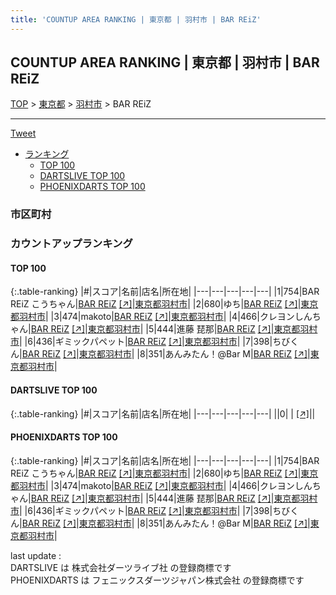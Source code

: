 ```yaml
---
title: 'COUNTUP AREA RANKING | 東京都 | 羽村市 | BAR REiZ'
---
```

## COUNTUP AREA RANKING | 東京都 | 羽村市 | BAR REiZ

[TOP](/darts/rank/) > [東京都](/darts/rank/東京都/) > [羽村市](/darts/rank/東京都/羽村市/) > BAR REiZ

___

<a href="https://twitter.com/share?ref_src=twsrc%5Etfw" data-text="COUNTUP AREA RANKING | 東京都羽村市BAR REiZ" class="twitter-share-button" data-hashtags="DARTSLIVE,PHOENIXDARTS,darts,ダーツ" data-show-count="false">Tweet</a>

* [ランキング](#カウントアップランキング)
    * [TOP 100](#top-100)
    * [DARTSLIVE TOP 100](#dartslive-top-100)
    * [PHOENIXDARTS TOP 100](#phoenixdarts-top-100)

### 市区町村

<ul>

</ul>

### カウントアップランキング

#### TOP 100



{:.table-ranking}
|#|スコア|名前|店名|所在地|
|---|---|---|---|---|
|1|754|<span class="rank-name-pd">BAR REiZ こうちゃん</span>|<a href="/darts/rank/shops/79586.html">BAR REiZ</a> <a href="https://vs.phoenixdarts.com/jp/shop/shopDetailInfo/s_79586?s_seq=79586">[↗]</a>|<a href="/darts/rank/東京都/羽村市">東京都羽村市</a>|
|2|680|<span class="rank-name-pd">ゆち</span>|<a href="/darts/rank/shops/79586.html">BAR REiZ</a> <a href="https://vs.phoenixdarts.com/jp/shop/shopDetailInfo/s_79586?s_seq=79586">[↗]</a>|<a href="/darts/rank/東京都/羽村市">東京都羽村市</a>|
|3|474|<span class="rank-name-pd">makoto</span>|<a href="/darts/rank/shops/79586.html">BAR REiZ</a> <a href="https://vs.phoenixdarts.com/jp/shop/shopDetailInfo/s_79586?s_seq=79586">[↗]</a>|<a href="/darts/rank/東京都/羽村市">東京都羽村市</a>|
|4|466|<span class="rank-name-pd">クレヨンしんちゃん</span>|<a href="/darts/rank/shops/79586.html">BAR REiZ</a> <a href="https://vs.phoenixdarts.com/jp/shop/shopDetailInfo/s_79586?s_seq=79586">[↗]</a>|<a href="/darts/rank/東京都/羽村市">東京都羽村市</a>|
|5|444|<span class="rank-name-pd">進藤 琵那</span>|<a href="/darts/rank/shops/79586.html">BAR REiZ</a> <a href="https://vs.phoenixdarts.com/jp/shop/shopDetailInfo/s_79586?s_seq=79586">[↗]</a>|<a href="/darts/rank/東京都/羽村市">東京都羽村市</a>|
|6|436|<span class="rank-name-pd">ギミックパペット</span>|<a href="/darts/rank/shops/79586.html">BAR REiZ</a> <a href="https://vs.phoenixdarts.com/jp/shop/shopDetailInfo/s_79586?s_seq=79586">[↗]</a>|<a href="/darts/rank/東京都/羽村市">東京都羽村市</a>|
|7|398|<span class="rank-name-pd">ちびくん</span>|<a href="/darts/rank/shops/79586.html">BAR REiZ</a> <a href="https://vs.phoenixdarts.com/jp/shop/shopDetailInfo/s_79586?s_seq=79586">[↗]</a>|<a href="/darts/rank/東京都/羽村市">東京都羽村市</a>|
|8|351|<span class="rank-name-pd">あんみたん！@Bar M</span>|<a href="/darts/rank/shops/79586.html">BAR REiZ</a> <a href="https://vs.phoenixdarts.com/jp/shop/shopDetailInfo/s_79586?s_seq=79586">[↗]</a>|<a href="/darts/rank/東京都/羽村市">東京都羽村市</a>|


#### DARTSLIVE TOP 100



{:.table-ranking}
|#|スコア|名前|店名|所在地|
|---|---|---|---|---|
||0|<span class="rank-name-dl"> </span>|<a href="/darts/rank/shops/.html"></a> <a href="">[↗]</a>|<a href="/darts/rank//"></a>|


#### PHOENIXDARTS TOP 100



{:.table-ranking}
|#|スコア|名前|店名|所在地|
|---|---|---|---|---|
|1|754|<span class="rank-name-pd">BAR REiZ こうちゃん</span>|<a href="/darts/rank/shops/79586.html">BAR REiZ</a> <a href="https://vs.phoenixdarts.com/jp/shop/shopDetailInfo/s_79586?s_seq=79586">[↗]</a>|<a href="/darts/rank/東京都/羽村市">東京都羽村市</a>|
|2|680|<span class="rank-name-pd">ゆち</span>|<a href="/darts/rank/shops/79586.html">BAR REiZ</a> <a href="https://vs.phoenixdarts.com/jp/shop/shopDetailInfo/s_79586?s_seq=79586">[↗]</a>|<a href="/darts/rank/東京都/羽村市">東京都羽村市</a>|
|3|474|<span class="rank-name-pd">makoto</span>|<a href="/darts/rank/shops/79586.html">BAR REiZ</a> <a href="https://vs.phoenixdarts.com/jp/shop/shopDetailInfo/s_79586?s_seq=79586">[↗]</a>|<a href="/darts/rank/東京都/羽村市">東京都羽村市</a>|
|4|466|<span class="rank-name-pd">クレヨンしんちゃん</span>|<a href="/darts/rank/shops/79586.html">BAR REiZ</a> <a href="https://vs.phoenixdarts.com/jp/shop/shopDetailInfo/s_79586?s_seq=79586">[↗]</a>|<a href="/darts/rank/東京都/羽村市">東京都羽村市</a>|
|5|444|<span class="rank-name-pd">進藤 琵那</span>|<a href="/darts/rank/shops/79586.html">BAR REiZ</a> <a href="https://vs.phoenixdarts.com/jp/shop/shopDetailInfo/s_79586?s_seq=79586">[↗]</a>|<a href="/darts/rank/東京都/羽村市">東京都羽村市</a>|
|6|436|<span class="rank-name-pd">ギミックパペット</span>|<a href="/darts/rank/shops/79586.html">BAR REiZ</a> <a href="https://vs.phoenixdarts.com/jp/shop/shopDetailInfo/s_79586?s_seq=79586">[↗]</a>|<a href="/darts/rank/東京都/羽村市">東京都羽村市</a>|
|7|398|<span class="rank-name-pd">ちびくん</span>|<a href="/darts/rank/shops/79586.html">BAR REiZ</a> <a href="https://vs.phoenixdarts.com/jp/shop/shopDetailInfo/s_79586?s_seq=79586">[↗]</a>|<a href="/darts/rank/東京都/羽村市">東京都羽村市</a>|
|8|351|<span class="rank-name-pd">あんみたん！@Bar M</span>|<a href="/darts/rank/shops/79586.html">BAR REiZ</a> <a href="https://vs.phoenixdarts.com/jp/shop/shopDetailInfo/s_79586?s_seq=79586">[↗]</a>|<a href="/darts/rank/東京都/羽村市">東京都羽村市</a>|


<div class="footer border-top border-gray-light mt-5 pt-3 text-right text-gray">
    last update : <span style="font-weight: italic" id="foot_last_modified"></span><br />
    DARTSLIVE は 株式会社ダーツライブ社 の登録商標です<br />
    PHOENIXDARTS は フェニックスダーツジャパン株式会社 の登録商標です<br />
</div>

<script src="https://cdnjs.cloudflare.com/ajax/libs/jquery.tablesorter/2.31.3/js/jquery.tablesorter.min.js" integrity="sha512-qzgd5cYSZcosqpzpn7zF2ZId8f/8CHmFKZ8j7mU4OUXTNRd5g+ZHBPsgKEwoqxCtdQvExE5LprwwPAgoicguNg==" crossorigin="anonymous" referrerpolicy="no-referrer"></script>
<link rel="stylesheet" href="https://cdnjs.cloudflare.com/ajax/libs/jquery.tablesorter/2.31.3/css/theme.default.min.css" integrity="sha512-wghhOJkjQX0Lh3NSWvNKeZ0ZpNn+SPVXX1Qyc9OCaogADktxrBiBdKGDoqVUOyhStvMBmJQ8ZdMHiR3wuEq8+w==" crossorigin="anonymous" referrerpolicy="no-referrer" />
<script>
$(function() {
    $(".table-ranking").tablesorter({sortList:[[0, 0]]});
    $("#foot_last_modified").text(formatDate(new Date(document.lastModified), 'yyyy-MM-dd HH:mm:ss'));
});
</script>

<script async src="https://platform.twitter.com/widgets.js" charset="utf-8"></script>